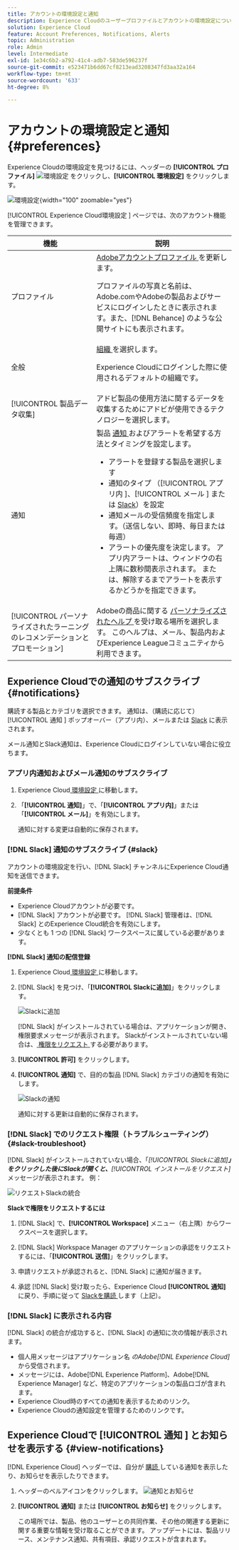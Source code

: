 ```yaml
---
title: アカウントの環境設定と通知
description: Experience Cloudのユーザープロファイルとアカウントの環境設定について説明します。 メールおよび  [!DNL Slack] の製品通知を購読し、製品アラートを設定します。
solution: Experience Cloud
feature: Account Preferences, Notifications, Alerts
topic: Administration
role: Admin
level: Intermediate
exl-id: 1e34c6b2-a792-41c4-adb7-583de596237f
source-git-commit: e523471b6dd67cf8213ead3208347fd3aa32a164
workflow-type: tm+mt
source-wordcount: '633'
ht-degree: 8%

---
```


# アカウントの環境設定と通知 {#preferences}

Experience Cloudの環境設定を見つけるには、ヘッダーの **[!UICONTROL プロファイル]** ![ 環境設定 ](../assets/preferences-icon-sm.png) をクリックし、**[!UICONTROL 環境設定]** をクリックします。

![ 環境設定 ](../assets/preferences-navigation.png){width="100" zoomable="yes"}

[!UICONTROL Experience Cloud環境設定 ] ページでは、次のアカウント機能を管理できます。

| 機能 | 説明 |
|--- |--- |
| プロファイル | [Adobeアカウントプロファイル ](https://account.adobe.com/profile) を更新します。 <p>プロファイルの写真と名前は、Adobe.comやAdobeの製品およびサービスにログインしたときに表示されます。また、[!DNL Behance] のような公開サイトにも表示されます。 |
| 全般 | [ 組織 ](../administration/organizations.md) を選択します。<p>Experience Cloudにログインした際に使用されるデフォルトの組織です。 |
| [!UICONTROL 製品データ収集] | アドビ製品の使用方法に関するデータを収集するためにアドビが使用できるテクノロジーを選択します。 |
| 通知 | 製品 [ 通知 ](#subscribe-to-notifications-in-experience-cloud) およびアラートを希望する方法とタイミングを設定します。 <ul><li>アラートを登録する製品を選択します</li><li>通知のタイプ （[!UICONTROL  アプリ内 ]、[!UICONTROL  メール ] または [Slack](#slack-notifications)）を設定</li><li>通知メールの受信頻度を指定します。（送信しない、即時、毎日または毎週）</li><li>アラートの優先度を決定します。 アプリ内アラートは、ウィンドウの右上隅に数秒間表示されます。 または、解除するまでアラートを表示するかどうかを指定できます。</li></ul> |
| [!UICONTROL パーソナライズされたラーニングのレコメンデーションとプロモーション] | Adobeの商品に関する [ パーソナライズされたヘルプ ](personalized-learning.md) を受け取る場所を選択します。 このヘルプは、メール、製品内およびExperience Leagueコミュニティから利用できます。 |

## Experience Cloudでの通知のサブスクライブ {#notifications}

購読する製品とカテゴリを選択できます。 通知は、（購読に応じて） [!UICONTROL  通知 ] ポップオーバー（アプリ内）、メールまたは [Slack](#slack-notifications) に表示されます。

メール通知とSlack通知は、Experience Cloudにログインしていない場合に役立ちます。

### アプリ内通知およびメール通知のサブスクライブ

1. Experience Cloud[ 環境設定 ](https://experience.adobe.com/preferences) に移動します。

1. 「**[!UICONTROL 通知]**」で、「**[!UICONTROL アプリ内]**」または「**[!UICONTROL メール]**」を有効にします。

   通知に対する変更は自動的に保存されます。

### [!DNL Slack] 通知のサブスクライブ {#slack}

アカウントの環境設定を行い、[!DNL Slack] チャンネルにExperience Cloud通知を送信できます。

**前提条件**

* Experience Cloudアカウントが必要です。
* [!DNL Slack] アカウントが必要です。 [!DNL Slack] 管理者は、[!DNL Slack] とのExperience Cloud統合を有効にします。
* 少なくとも 1 つの [!DNL Slack] ワークスペースに属している必要があります。

**[!DNL Slack] 通知の配信登録**

1. Experience Cloud[ 環境設定 ](https://experience.adobe.com/preferences) に移動します。

1. [!DNL Slack] を見つけ、「**[!UICONTROL Slackに追加]**」をクリックします。

   ![Slackに追加 ](../assets/add-to-slack.png)

   [!DNL Slack] がインストールされている場合は、アプリケーションが開き、権限要求メッセージが表示されます。 Slackがインストールされていない場合は、[ 権限をリクエスト ](#slack-troubleshoot) する必要があります。

1. **[!UICONTROL 許可]** をクリックします。

1. **[!UICONTROL 通知]** で、目的の製品 [!DNL Slack] カテゴリの通知を有効にします。

   ![Slackの通知 ](../assets/slack.png)

   通知に対する更新は自動的に保存されます。

### [!DNL Slack] でのリクエスト権限（トラブルシューティング） {#slack-troubleshoot}

[!DNL Slack] がインストールされていない場合、「_[!UICONTROL Slackに追加&#x200B;]**」をクリックした後にSlackが開くと、**[!UICONTROL インストールをリクエスト]_ メッセージが表示されます。 例：

![ リクエストSlackの統合 ](../assets/slack-workspace.png)

**Slackで権限をリクエストするには**

1. [!DNL Slack] で、**[!UICONTROL Workspace]** メニュー（右上隅）からワークスペースを選択します。

1. [!DNL Slack] Workspace Manager のアプリケーションの承認をリクエストするには、「**[!UICONTROL 送信]**」をクリックします。

1. 申請リクエストが承認されると、[!DNL Slack] に通知が届きます。

1. 承認 [!DNL Slack] 受け取ったら、Experience Cloud **[!UICONTROL 通知]** に戻り、手順に従って [Slackを購読 ](#slack-notifications) します（上記）。

### [!DNL Slack] に表示される内容

[!DNL Slack] の統合が成功すると、[!DNL Slack] の通知に次の情報が表示されます。

* 個人用メッセージはアプリケーション名 _のAdobe[!DNL Experience Cloud]_ から受信されます。
* メッセージには、Adobe[!DNL Experience Platform]、Adobe[!DNL Experience Manager] など、特定のアプリケーションの製品ロゴが含まれます。
* Experience Cloud時のすべての通知を表示するためのリンク。
* Experience Cloudの通知設定を管理するためのリンクです。

## Experience Cloudで [!UICONTROL  通知 ] とお知らせを表示する {#view-notifications}

[!DNL Experience Cloud] ヘッダーでは、自分が [ 購読 ](#notifications) している通知を表示したり、お知らせを表示したりできます。

1. ヘッダーのベルアイコンをクリックします。 ![通知とお知らせ](../assets/bell-icon.png)

1. **[!UICONTROL 通知]** または **[!UICONTROL お知らせ]** をクリックします。

   この場所では、製品、他のユーザーとの共同作業、その他の関連する更新に関する重要な情報を受け取ることができます。 アップデートには、製品リリース、メンテナンス通知、共有項目、承認リクエストが含まれます。

